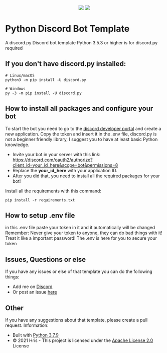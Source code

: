 
<p align="center">
  <a href="//github.com/hris69/discordpy-bot-template/releases/"><img src="https://img.shields.io/github/downloads/hris69/discordpy-bot-template/total"></a>
  <a href="//github.com/hris69/discordpy-bot-template/blob/main/LICENSE.md"><img src="https://img.shields.io/github/license/hris69/discordpy-bot-template"></a>
</p>


# Python Discord Bot Template
A discord.py Discord bot template
Python 3.5.3 or higher is  for discord.py required

## If you don't have discord.py installed:
```
# Linux/macOS
python3 -m pip install -U discord.py

# Windows
py -3 -m pip install -U discord.py
```

## How to install all packages and configure your bot
To start the bot you need to go to the [discord developer portal](https://discord.com/developers/applications) and create a new application. Copy the token and insert it in the .env file, discord.py is not a beginner friendly library, I suggest you to have at least basic Python knowledge.
* Invite your bot in your server with this link: https://discord.com/oauth2/authorize?client_id=your_id_here&scope=bot&permissions=8
* Replace the **your_id_here** with your application ID.
* After you did that, you need to install all the required packages for your bot!

Install all the requirements with this command:
```
pip install -r requirements.txt
```

## How to setup .env file
in this .env file paste your token in it and it automatically will be changed 
Remember: Never give your token to anyone, they can do bad things with it! Treat it like a important password!
The .env is here for you to secure your token

## Issues, Questions or else
If you have any issues or else of that template you can do the following things:

* Add me on [Discord](http://discord.com/users/675280674994782208)
* Or post an issue [here](https://github.com/hris69/discordpy-bot-template/issues)

## Other
If you have any suggestions about that template, please create a pull request.
Information:
* Built with [Python 3.7.9](https://www.python.org/downloads/release/python-379/)
* ©️ 2021 Hris - This project is licensed under the [Apache License 2.0](https://github.com/hris69/discordpy-bot-template/blob/main/LICENSE.md) License

